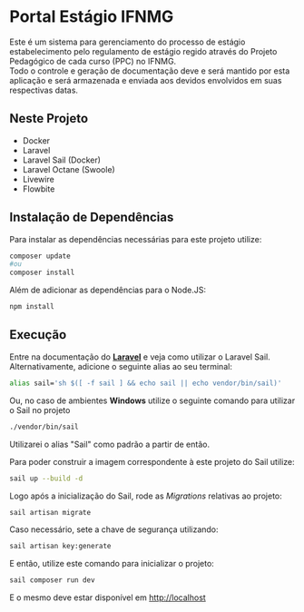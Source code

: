 # Portal Estágio IFNMG

Este é um sistema para gerenciamento do processo de estágio estabelecimento pelo regulamento de estágio regido através do Projeto Pedagógico de cada curso (PPC) no IFNMG. \
Todo o controle e geração de documentação deve e será mantido por esta aplicação e será armazenada e enviada aos devidos envolvidos em suas respectivas datas.

## Neste Projeto

- Docker
- Laravel
- Laravel Sail (Docker)
- Laravel Octane (Swoole)
- Livewire
- Flowbite

## Instalação de Dependências

Para instalar as dependências necessárias para este projeto utilize:

```sh
composer update
#ou
composer install
```

Além de adicionar as dependências para o Node.JS:

```sh
npm install
```

## Execução

Entre na documentação do **[Laravel](https://laravel.com)** e veja como utilizar o Laravel Sail. Alternativamente, adicione o seguinte alias ao seu terminal:

```sh
alias sail='sh $([ -f sail ] && echo sail || echo vendor/bin/sail)'
```

Ou, no caso de ambientes **Windows** utilize o seguinte comando para utilizar o Sail no projeto

```sh
./vendor/bin/sail
```

Utilizarei o alias "Sail" como padrão a partir de então.

Para poder construir a imagem correspondente à este projeto do Sail utilize:

```sh
sail up --build -d

```

Logo após a inicialização do Sail, rode as _Migrations_ relativas ao projeto:

```sh
sail artisan migrate
```

Caso necessário, sete a chave de segurança utilizando:

```sh
sail artisan key:generate
```

E então, utilize este comando para inicializar o projeto:

```sh
sail composer run dev
```

E o mesmo deve estar disponível em [http://localhost](http://localhost)
